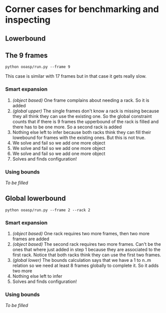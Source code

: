 # Corner cases for benchmarking and inspecting


## Lowerbound

## The 9 frames

```console
python ooasp/run.py --frame 9
```

This case is similar with 17 frames but in that case it gets really slow.

### Smart expansion

1. *(object based)* One frame complains about needing a rack. So it is added
2. *(global upper)* The single frames don't know a rack is missing because they all think they can use the existing one. So the global constraint counts that if there is 9 frames the upperbound of the rack is filled and there has to be one more. So a second rack is added
3. Nothing else left to infer because both racks think they can fill their lowebound for frames with the existing ones. But this is not true.
4. We solve and fail so we add one more object
5. We solve and fail so we add one more object
6. We solve and fail so we add one more object
7. Solves and finds configuration!

### Using bounds

*To be filled*


## Global lowerbound

```console
python ooasp/run.py --frame 2 --rack 2
```

### Smart expansion

1. *(object based)* One rack requires two more frames, then two more frames are added
2.  *(object based)* The second rack requires two more frames. Can't be the ones that where just added in step 1 because they are associated to the first rack. Notice that both racks think they can use the first two frames.
3.  *(global lower)* The bounds calculation says that we have a 1 to n..m relation so we need at least 8 frames globally to complete it. So it adds two more
4. Nothing else left to infer
5. Solves and finds configuration!

### Using bounds

*To be filled*

